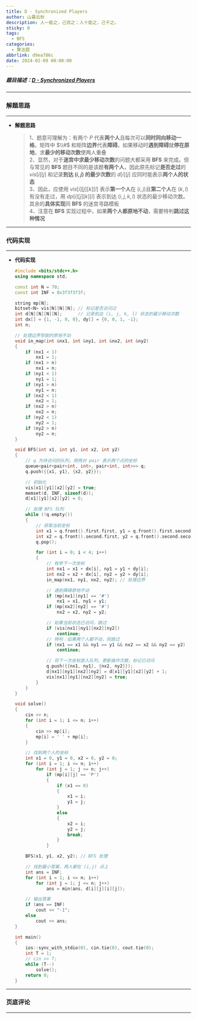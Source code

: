 ```yaml
---
title: D - Synchronized Players
author: 山暮云秋
description: 人一能之，己百之；人十能之，己千之。
sticky: 0
tags:
  - BFS
categories:
  - 算法题
abbrlink: d9ea786c
date: 2024-02-09 00:00:00
---
```


##### 题目描述：[D - Synchronized Players](https://atcoder.jp/contests/abc339/tasks/abc339_d)

---

### **解题思路**

---

- **解题思路**

  > 1、题意可理解为：有两个 $P$ 代表**两个人**且每次可以**同时同向移动一格**，矩阵中 $\\#$ 和矩阵**边界**代表**障碍**。如果移动时**遇到障碍**就**停在原地**，求**最少的移动次数**使两人重叠  
  > 2、显然，对于**迷宫中求最少移动次数**的问题大都采用 **BFS** 来完成。但与常见的 **BFS** 题目不同的是该题**有两个人**，因此原先标记**是否走过**的 $vis[i][j]$ 和记录**到达 $(i, j)$ 的最少次数**的 $d[i][j]$ 应同时能表示**两个人的状态**  
  > 3、因此，应使用 $vis[i][j][k][l]$ 表示**第一个人**在 $(i, j)$且**第二个人**在 $(k, l)$ 有没有走过，用 $dp[i][j][k][l]$ 表示到达 $(i, j, k ,l)$ 状态的最少移动次数。其余的**具体实现**同 **BFS** 的迷宫寻路模板  
  > 4、注意在 **BFS** 实现过程中，如果**两个人都原地不动**，需要特判**跳过这种情况**

---

### **代码实现**

---

- **代码实现**

  ```cpp
  #include <bits/stdc++.h>
  using namespace std;

  const int N = 70;
  const int INF = 0x3f3f3f3f;

  string mp[N];
  bitset<N> vis[N][N][N]; // 标记是否访问过
  int d[N][N][N][N];      // 记录到达 (i, j, k, l) 状态的最少移动次数
  int dx[] = {1, -1, 0, 0}, dy[] = {0, 0, 1, -1};
  int n;

  // 处理边界导致的原地不动
  void in_map(int &nx1, int &ny1, int &nx2, int &ny2)
  {
      if (nx1 < 1)
          nx1 = 1;
      if (nx1 > n)
          nx1 = n;
      if (ny1 < 1)
          ny1 = 1;
      if (ny1 > n)
          ny1 = n;
      if (nx2 < 1)
          nx2 = 1;
      if (nx2 > n)
          nx2 = n;
      if (ny2 < 1)
          ny2 = 1;
      if (ny2 > n)
          ny2 = n;
  }

  void BFS(int x1, int y1, int x2, int y2)
  {
      // q 为待访问的队列，用两对 pair 表示两个点的坐标
      queue<pair<pair<int, int>, pair<int, int>>> q;
      q.push({{x1, y1}, {x2, y2}});

      // 初始化
      vis[x1][y1][x2][y2] = true;
      memset(d, INF, sizeof(d));
      d[x1][y1][x2][y2] = 0;

      // 处理 BFS 队列
      while (!q.empty())
      {
          // 获取当前坐标
          int x1 = q.front().first.first, y1 = q.front().first.second;
          int x2 = q.front().second.first, y2 = q.front().second.second;
          q.pop();

          for (int i = 0; i < 4; i++)
          {
              // 枚举下一次坐标
              int nx1 = x1 + dx[i], ny1 = y1 + dy[i];
              int nx2 = x2 + dx[i], ny2 = y2 + dy[i];
              in_map(nx1, ny1, nx2, ny2); // 处理边界

              // 遇到障碍原地不动
              if (mp[nx1][ny1] == '#')
                  nx1 = x1, ny1 = y1;
              if (mp[nx2][ny2] == '#')
                  nx2 = x2, ny2 = y2;

              // 如果当前状态已访问，跳过
              if (vis[nx1][ny1][nx2][ny2])
                  continue;
              // 特判：如果两个人都不动，则跳过
              if (nx1 == x1 && ny1 == y1 && nx2 == x2 && ny2 == y2)
                  continue;

              // 将下一次坐标放入队列，更新操作次数，标记已访问
              q.push({{nx1, ny1}, {nx2, ny2}});
              d[nx1][ny1][nx2][ny2] = d[x1][y1][x2][y2] + 1;
              vis[nx1][ny1][nx2][ny2] = true;
          }
      }
  }

  void solve()
  {
      cin >> n;
      for (int i = 1; i <= n; i++)
      {
          cin >> mp[i];
          mp[i] = ' ' + mp[i];
      }

      // 找到两个人的坐标
      int x1 = 0, y1 = 0, x2 = 0, y2 = 0;
      for (int i = 1; i <= n; i++)
          for (int j = 1; j <= n; j++)
              if (mp[i][j] == 'P')
              {
                  if (x1 == 0)
                  {
                      x1 = i;
                      y1 = j;
                  }
                  else
                  {
                      x2 = i;
                      y2 = j;
                      break;
                  }
              }

      BFS(x1, y1, x2, y2); // BFS 处理

      // 找到最小答案，两人都在 (i,j) 点上
      int ans = INF;
      for (int i = 1; i <= n; i++)
          for (int j = 1; j <= n; j++)
              ans = min(ans, d[i][j][i][j]);

      // 输出答案
      if (ans == INF)
          cout << "-1";
      else
          cout << ans;
  }

  int main()
  {
      ios::sync_with_stdio(0), cin.tie(0), cout.tie(0);
      int T = 1;
      // cin >> T;
      while (T--)
          solve();
      return 0;
  }
  ```

---

### **页底评论**

---
